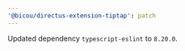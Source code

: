 ```yaml
---
'@bicou/directus-extension-tiptap': patch
---
```


Updated dependency `typescript-eslint` to `8.20.0`.
